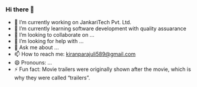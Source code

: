 ### Hi there 👋

- 🔭 I’m currently working on JankariTech Pvt. Ltd.
- 🌱 I’m currently learning software development with quality assuarance
- 👯 I’m looking to collaborate on ...
- 🤔 I’m looking for help with ...
- 💬 Ask me about ...
- 📫 How to reach me: kiranparajuli589@gmail.com
- 😄 Pronouns: ...
- ⚡ Fun fact: Movie trailers were originally shown after the movie, which is why they were called “trailers”.
